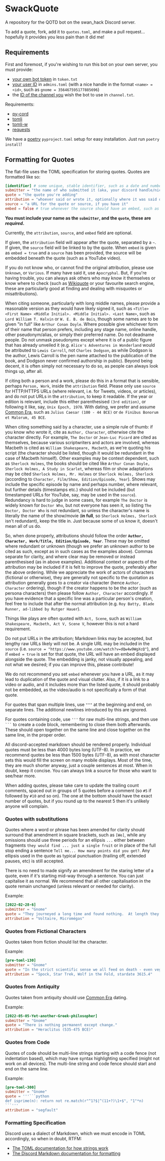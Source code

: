 # SwackQuote

A repository for the QOTD bot on the swan_hack Discord server.

To add a quote, fork, add it to `quotes.toml`, and make a pull request... hopefully it provides you less pain than it did me!

## Requirements

First and foremost, if you're wishing to run this bot on your own server, you must provide:
- [your own bot token](https://discordapp.com/developers/applications/) in `token.txt`
- [your user ID](https://support.discord.com/hc/en-us/articles/206346498-Where-can-I-find-my-User-Server-Message-ID-) in `admins.toml` (with a nice handle in the format `<name> = <id>`, such as `gnome = 356467595177885696`)
- the [ID of the channel you](https://support.discord.com/hc/en-us/articles/206346498-Where-can-I-find-my-User-Server-Message-ID-) wish the bot to use in `channel.txt`.

Requirements:
- [py-cord](https://pypi.org/project/py-cord/)
- [tomli](https://pypi.org/project/tomli)
- [tomli-w](https://pypi.org/project/tomli-w)
- [requests](https://pypi.org/project/requests)

We have a [poetry](https://python-poetry.org/) `pyproject.toml` setup for easy installation.  Just run `poetry install`!

## Formatting for Quotes

The flat-file uses the TOML specification for storing quotes.  Quotes are formatted like so:

```toml
[identifier] # some unique, stable identifier, such as a date and number (2022-08-08-example-1)
submitter = "the name of who submitted it (aka, your discord handle/nickname)"
quote = "the quote you're adding"
attribution = "whoever said or wrote it, optionally where it was said or written"
source = "a URL for the quote or source, if you have it"
embed = false # true whenever the source should have an embed, such as a video
```

**You must include your name as the `submitter`, and the `quote`, these are _required_.**

Currently, the `attribution`, `source`, and `embed` field are optional.

If given, the `attribution` field will appear after the quote, separated by a `~`. If given, the `source` field will be linked to by the quote. When `embed` is given as `embed = true` and a `source` has been provided, the source will be embedded beneath the quote (such as a YouTube video).

If you do not know who, or cannot find the original attribution, please use `Unknown`, or `Various`. If many have said it, use `Apocryphal`. But, if you're having trouble, you can always ask others who may know it themselves or know where to check (such as [Wikiquote](https://en.wikiquote.org/wiki/Main_Page) or your favourite search engine, these are particularly good at finding and dealing with misquotes or misattributions).

When citing someone, particularly with long middle names, please provide a reasonable version as they would have likely signed it, such as `<Title> <First Name> <Middle Initial>. <Middle Initial>. <Last Name>`, such as `Lord William T. Kelvin` or `W. E. B. de Bois`, though some names are to be given "in full" like `Arthur Conan Doyle`. Where possible give whichever form of their name that person prefers, including any stage name, online handle, other pseudonym/alias, or simply their preferred name. Do not deadname people. Do not unmask pseudonyms except where it is of a public figure that has already unveiled it (e.g. `Alice's Adventures in Wonderland` would be attributed to `Lewis Carroll`, not `Charles Dodgson`, as while Dodgson is the author, Lewis Carroll is the pen name attached to the publication of the book, and Dodgson never confirmed authorship in public). Beyond being decent, it is often simply not necessary to do so, as people can always look things up, after all.

If citing both a person and a work, please do this in a format that is sensible, perhaps `Person, Work`, inside the `attribution` field. Please only use `source` for HTTP/HTTPS URLs (where relevant, i.e. for Tweets, videos, or articles), and do not put URLs in the `attribution`, to keep it readable. If the year or edition is relevant, include this either parenthesised `(3rd edition)`, or following it like, say, `Unix Epoch, 1970`. With dating, we prefer and assume [Common Era](https://en.wikipedia.org/wiki/Common_Era), such as `Julius Caesar (100 - 44 BCE)` or `de Finibus Bonorum et Malorum, 45 BCE`.

When citing something said by a character, use a simple rule of thumb: if you know who wrote it, cite as `Author, Character`, otherwise cite the character directly. For example, `The Doctor` or `Jean-Luc Picard` are cited as themselves, because various scriptwriters and actors are involved, whereas Macbeth is cited as `William Shakespeare, Macbeth`, as we're quoting his script (the character should be listed, though it would be redundant in the case of Macbeth himself). Other examples may be context dependent, such as `Sherlock Holmes`, the books should be cited like `Arthur Conan Doyle, Sherlock Holmes, A Study in Scarlet`, whereas film or show adaptations may be cited  `Sherlock Holmes, Mr. Holmes` or `Sherlock Holmes, Sherlock` (according to `Character, Film/Show, Edition/Episode, Year`). Shows may include the specific episode by name and perhaps number, where relevant, but further details (timestamps etc.) should not be included (but timestamped URLs for YouTube, say, may be used in the `source`). Redundancy is hard to judge in some cases, for example `The Doctor` is widely known for `Doctor Who`, but not everyone has seen it, so listing `The Doctor, Doctor Who` is not redundant, so unless the character's name is literally the name of the show/movie (**in full**, so `Sherlock Holmes, Sherlock` isn't redundant), keep the title in. Just because some of us know it, doesn't mean all of us do.

So, when done properly, attributions should follow the order **`Author, Character, Work/Title, Edition/Episode, Year`**. These may be omitted where redundant or unknown (though we prefer an unknown author to be cited as such, except as in such cases as the examples above). Commas separate for clarity, and where clear may be removed or instead parenthesised (as in above examples). Additional context or aspects of the attribution may be included if it is felt to improve the quote, preferably after the above ordering. While we appreciate the work of actors of characters (fictional or otherwise), they are generally not specific to the quotation as attribution generally goes to a creator via character (hence `Author, Character` ordering), though if the creator happens to be the actor (such as persona characters) then please follow `Author, Character` accordingly. If you have evidence that a specific line was a particular person's creation, feel free to include that after the normal attribution (e.g. `Roy Batty, Blade Runner, ad-libbed by Rutger Hauer`).

Things like plays are often quoted with `Act, Scene`, such as `William Shakespeare, Macbeth, Act V, Scene V`, however this is not a hard requirement.

Do not put URLs in the attribution; Markdown links may be accepted, but lengthy raw URLs likely will not be. A single URL may be included in the `source` (i.e. `source = "https://www.youtube.com/watch?v=dQw4w9WgXcQ"`), and if `embed = true` is set for that quote, the URL will have an embed displayed alongside the quote. The embedding is janky, not visually appealing, and not what we desired; if you can improve this, please contribute!

We do not recommend you set `embed` whenever you have a URL, as it may lead to duplication of the quote and visual clutter. Also, if it is a link to a video or audio, and it includes more than the listed quote, it should probably not be embedded, as the video/audio is not specifically a form of that quote.

For quotes that span multiple lines, use `"""` at the beginning and end, on separate lines. The additional newlines introduced by this are ignored.

For quotes containing code, use `'''` for raw multi-line strings, and then use ` ``` ` to create a code block, remembering to close them both afterwards. These should open together on the same line and close together on the same line, in the proper order.

All discord-accepted markdown should be rendered properly. Individual quotes must be less than 4000 bytes long (UTF-8). In practice, we recommend quotes be less than 1500 bytes (UTF-8), as with most character sets this would fill the screen on many mobile displays. Most of the time, they are much shorter anyway, just a couple sentences at most. When in doubt, keep it concise. You can always link a source for those who want to see/hear more.

When adding quotes, please take care to update the trailing count comments, spaced out in groups of 5 quotes before a comment (so `#5` if followed by `#10` and so on). The one at the bottom should have the exact number of quotes, but if you round up to the nearest 5 then it's unlikely anyone will complain.

### Quotes with substitutions

Quotes where a word or phrase has been amended for clarity should surround that amendment in square brackets, such as `[We]`, while any omissions should use three periods for an ellipsis `...` either between fragments `they would find ... just a single fruit` or in place of the full stop ending a sentence `Tell me... How many points did you get?`. Any ellipsis used in the quote as typical punctuation (trailing off, extended pauses, etc) is still accepted.

There is no need to made signify an amendment for the staring letter of a quote, even if it's starting mid-way through a sentence. You can just capitalise it as normal. We recommend that all other capitalisation in the quote remain unchanged (unless relevant or needed for clarity).

Example:

```toml
[2022-02-28-6]
submitter = "Gnome"
quote = "They journeyed a long time and found nothing.  At length they discerned a small light, which was the Earth...  [But] they could not find the smallest reason to suspect that we and our fellow-citizens of this globe have the honor to exist."
attribution = "Voltaire, Micromégas"
```

### Quotes from Fictional Characters

Quotes taken from fiction should list the character.

Example:

```toml
[pre-toml-130]
submitter = "Gnome"
quote = "In the strict scientific sense we all feed on death - even vegetarians."
attribution = "Spock, Star Trek, Wolf in the Fold, stardate 3615.4"
```

### Quotes from Antiquity

Quotes taken from antiquity should use [Common Era](https://en.wikipedia.org/wiki/Common_Era) dating.

Example:

```toml
[2022-05-05-Yet-another-Greek-philosopher]
submitter = "Gnome"
quote = "There is nothing permanent except change."
attribution = "Heraclitus (535-475 BCE)"
```

### Quotes from Code

Quotes of code should be multi-line strings starting with a code fence (not indentation based), which may have syntax highlighting specified (might not work on all devices). The multi-line string and code fence should start and end on the same line.

Example:

```toml
[pre-toml-300]
submitter = "Gnome"
quote = '''```python
def isprime(n): return not re.match(r"^1?$|^(11+?)\1+$", "1"*n)
```'''
attribution = "segfault"
```

### Formatting Specification

Discord uses a dialect of Markdown, which we must encode in TOML accordingly, so when in doubt, RTFM:
- [The TOML documentation for how strings work](https://toml.io/en/)
- [The Discord Markdown documentation for formatting](https://support.discord.com/hc/en-us/articles/210298617-Markdown-Text-101)

